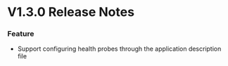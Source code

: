 # V1.3.0 Release Notes
### Feature
- Support configuring health probes through the application description file
